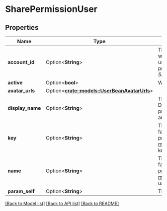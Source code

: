 # SharePermissionUser

## Properties

Name | Type | Description | Notes
------------ | ------------- | ------------- | -------------
**account_id** | Option<**String**> | The account ID of the user, which uniquely identifies the user across all Atlassian products. For example, *5b10ac8d82e05b22cc7d4ef5*. | [optional]
**active** | Option<**bool**> | Whether the user is active. | [optional]
**avatar_urls** | Option<[**crate::models::UserBeanAvatarUrls**](UserBean_avatarUrls.md)> |  | [optional]
**display_name** | Option<**String**> | The display name of the user. Depending on the user’s privacy setting, this may return an alternative value. | [optional]
**key** | Option<**String**> | This property is deprecated in favor of `accountId` because of privacy changes. See the [migration guide](https://developer.atlassian.com/cloud/jira/platform/deprecation-notice-user-privacy-api-migration-guide/) for details.   The key of the user. | [optional]
**name** | Option<**String**> | This property is deprecated in favor of `accountId` because of privacy changes. See the [migration guide](https://developer.atlassian.com/cloud/jira/platform/deprecation-notice-user-privacy-api-migration-guide/) for details.   The username of the user. | [optional]
**param_self** | Option<**String**> | The URL of the user. | [optional]

[[Back to Model list]](../README.md#documentation-for-models) [[Back to API list]](../README.md#documentation-for-api-endpoints) [[Back to README]](../README.md)


